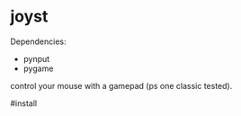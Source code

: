 # joyst
Dependencies:
  - pynput
  - pygame
 
control your mouse with a gamepad (ps one classic tested).

#install
